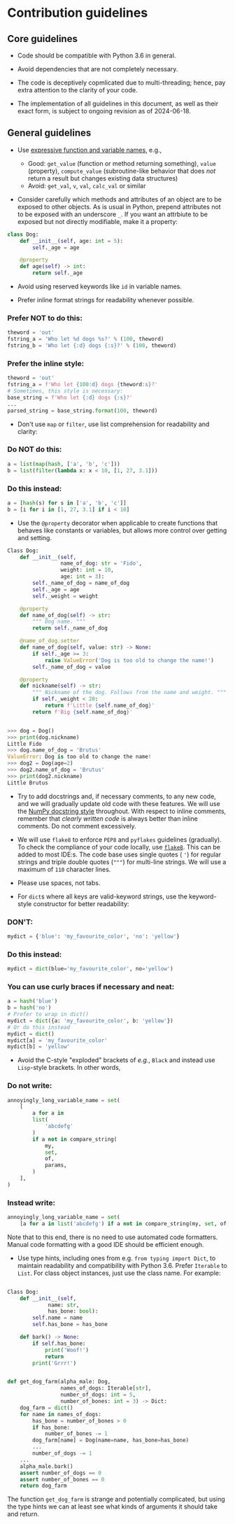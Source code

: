 # Contribution guidelines

## Core guidelines

* Code should be compatible with Python 3.6 in general.

* Avoid dependencies that are not completely necessary.

* The code is deceptively copmlicated due to multi-threading; hence, pay extra attention to the clarity of your code.

* The implementation of all guidelines in this document, as well as their exact form, is subject to ongoing revision as of 2024-06-18.

## General guidelines

* Use [expressive function and variable names](https://xkcd.com/910/), e.g.,
  * Good: `get_value` (function or method returning something), `value` (property), `compute_value` (subroutine-like behavior that does *not* return a result but changes existing data structures)
  * Avoid: `get_val`, `v`, `val`, `calc_val` or similar

* Consider carefully which methods and attributes of an object are to be exposed to other objects. As is usual in Python, prepend attributes not to be exposed with an underscore `_`. If you want an attrbiute to be exposed but not directly modifiable, make it a property:

```python
class Dog:
    def __init__(self, age: int = 5):
        self._age = age

    @property
    def age(self) -> int:
        return self._age
```

* Avoid using reserved keywords like `id` in variable names.

* Prefer inline format strings for readability whenever possible.

### Prefer NOT to do this:

```python
theword = 'out'
fstring_a = 'Who let %d dogs %s?' % (100, theword)
fstring_b = 'Who let {:d} dogs {:s}?' % (100, theword)
```

### Prefer the inline style:

```python
theword = 'out'
fstring_a = f'Who let {100:d} dogs {theword:s}?'
# Sometimes, this style is necessary:
base_string = f'Who let {:d} dogs {:s}?'
...
parsed_string = base_string.format(100, theword)
```

* Don't use `map` or `filter`, use list comprehension for readability and clarity:

### Do NOT do this:

```python
a = list(map(hash, ['a', 'b', 'c']))
b = list(filter(lambda x: x < 10, [1, 27, 3.1]))
```

### Do this instead:

```python
a = [hash(s) for s in ['a', 'b', 'c']]
b = [i for i in [1, 27, 3.1] if i < 10]
```

* Use the `@property` decorator when applicable to create functions that behaves like constants or variables,
but allows more control over getting and setting.

```python
Class Dog:
    def __init__(self,
                 name_of_dog: str = 'Fido',
                 weight: int = 10,
                 age: int = 3):
        self._name_of_dog = name_of_dog
        self._age = age
        self._weight = weight

    @property
    def name_of_dog(self) -> str:
        """ Dog name. """
        return self._name_of_dog

    @name_of_dog.setter
    def name_of_dog(self, value: str) -> None:
        if self._age >= 3:
            raise ValueError('Dog is too old to change the name!')
        self._name_of_dog = value

    @property
    def nickname(self) -> str:
        """ Nickname of the dog. Follows from the name and weight. """
        if self._weight < 20:
            return f'Little {self.name_of_dog}'
        return f'Big {self.name_of_dog}'


>>> dog = Dog()
>>> print(dog.nickname)
Little Fido
>>> dog.name_of_dog = 'Brutus'
ValueError: Dog is too old to change the name!
>>> dog2 = Dog(age=2)
>>> dog2.name_of_dog = 'Brutus'
>>> print(dog2.nickname)
Little Brutus
```

* Try to add docstrings and, if necessary comments, to any new code, and we will gradually update old code with these features.
  We will use the [NumPy docstring style](http://sphinxcontrib-napoleon.readthedocs.io/en/latest/example_numpy.html) throughout.
  With respect to inline comments, remember that _clearly written code_ is always better than inline comments. Do not comment excessively.

* We will use `flake8` to enforce `PEP8` and `pyflakes` guidelines (gradually).
  To check the compliance of your code locally, use [`flake8`](https://flake8.pycqa.org/). This can be added to most IDE:s.
  The code base uses single quotes ( `'`) for regular strings and triple double quotes (`"""`) for multi-line strings.
  We will use a maximum of `110` character lines.

* Please use spaces, not tabs.

* For `dict`s where all keys are valid-keyword strings, use the keyword-style constructor for better readability:

### DON'T:
```python
mydict = {'blue': 'my_favourite_color', 'no': 'yellow'}
```

### Do this instead:
```python
mydict = dict(blue='my_favourite_color', no='yellow')
```

### You can use curly braces if necessary and neat:

```python
a = hash('blue')
b = hash('no')
# Prefer to wrap in dict()
mydict = dict({a: 'my_favourite_color', b: 'yellow'})
# Or do this instead
mydict = dict()
mydict[a] = 'my_favourite_color'
mydict[b] = 'yellow'
```

* Avoid the C-style "exploded" brackets of _e.g._, `Black` and instead use `Lisp`-style brackets. In other words,

### Do not write:
```python
annoyingly_long_variable_name = set(
    [
        a for a in
        list(
            'abcdefg'
        )
        if a not in compare_string(
            my,
            set,
            of,
            params,
        )
    ],
)
```

### Instead write:
```python
annoyingly_long_variable_name = set(
    [a for a in list('abcdefg') if a not in compare_string(my, set, of, params)])
```

Note that to this end, there is no need to use automated code formatters. Manual code formatting with a good IDE should be efficient enough.

* Use type hints, including ones from e.g. `from typing import Dict`, to maintain readability and compatibility with Python 3.6.
Prefer `Iterable` to `List`. For class object instances, just use the class name. For example:

```python

Class Dog:
    def __init__(self,
             name: str,
             has_bone: bool):
        self.name = name
        self.has_bone = has_bone

    def bark() -> None:
        if self.has_bone:
            print('Woof!')
            return
        print('Grrr!')


def get_dog_farm(alpha_male: Dog,
                 names_of_dogs: Iterable[str],
                 number_of_dogs: int = 5,
                 number_of_bones: int = 3) -> Dict:
    dog_farm = dict()
    for name in names_of_dogs:
        has_bone = number_of_bones > 0
        if has_bone:
            number_of_bones -= 1
        dog_farm[name] = Dog(name=name, has_bone=has_bone)
        ...
        number_of_dogs -= 1
    ...
    alpha_male.bark()
    assert number_of_dogs == 0
    assert number_of_bones == 0
    return dog_farm
```

The function `get_dog_farm` is strange and potentially complicated, but using the type hints we can at least see what kinds of arguments it should take and return.
